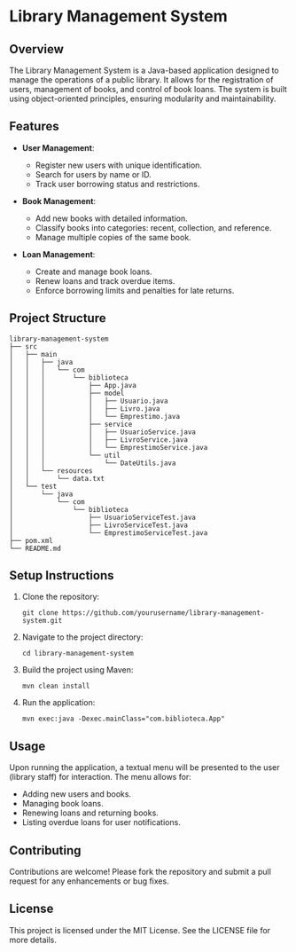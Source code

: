 # Library Management System

## Overview
The Library Management System is a Java-based application designed to manage the operations of a public library. It allows for the registration of users, management of books, and control of book loans. The system is built using object-oriented principles, ensuring modularity and maintainability.

## Features
- **User Management**: 
  - Register new users with unique identification.
  - Search for users by name or ID.
  - Track user borrowing status and restrictions.

- **Book Management**: 
  - Add new books with detailed information.
  - Classify books into categories: recent, collection, and reference.
  - Manage multiple copies of the same book.

- **Loan Management**: 
  - Create and manage book loans.
  - Renew loans and track overdue items.
  - Enforce borrowing limits and penalties for late returns.

## Project Structure
```
library-management-system
├── src
│   ├── main
│   │   ├── java
│   │   │   └── com
│   │   │       └── biblioteca
│   │   │           ├── App.java
│   │   │           ├── model
│   │   │           │   ├── Usuario.java
│   │   │           │   ├── Livro.java
│   │   │           │   └── Emprestimo.java
│   │   │           ├── service
│   │   │           │   ├── UsuarioService.java
│   │   │           │   ├── LivroService.java
│   │   │           │   └── EmprestimoService.java
│   │   │           └── util
│   │   │               └── DateUtils.java
│   │   └── resources
│   │       └── data.txt
│   └── test
│       └── java
│           └── com
│               └── biblioteca
│                   ├── UsuarioServiceTest.java
│                   ├── LivroServiceTest.java
│                   └── EmprestimoServiceTest.java
├── pom.xml
└── README.md
```

## Setup Instructions
1. Clone the repository:
   ```
   git clone https://github.com/yourusername/library-management-system.git
   ```
2. Navigate to the project directory:
   ```
   cd library-management-system
   ```
3. Build the project using Maven:
   ```
   mvn clean install
   ```
4. Run the application:
   ```
   mvn exec:java -Dexec.mainClass="com.biblioteca.App"
   ```

## Usage
Upon running the application, a textual menu will be presented to the user (library staff) for interaction. The menu allows for:
- Adding new users and books.
- Managing book loans.
- Renewing loans and returning books.
- Listing overdue loans for user notifications.

## Contributing
Contributions are welcome! Please fork the repository and submit a pull request for any enhancements or bug fixes.

## License
This project is licensed under the MIT License. See the LICENSE file for more details.
